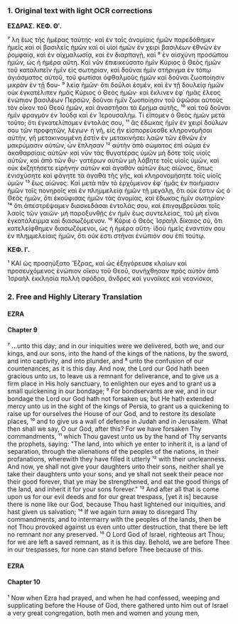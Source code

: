 ### 1. Original text with light OCR corrections

**ΕΣΔΡΑΣ.**
**ΚΕΦ. Θʹ.**

⁷ λη ἕως τῆς ἡμέρας ταύτης· καὶ ἐν ταῖς ἀνομίαις ἡμῶν παρεδόθημεν
   ἡμεῖς καὶ οἱ βασιλεῖς ἡμῶν καὶ οἱ υἱοὶ ἡμῶν ἐν χειρὶ βασιλέων
   ἐθνῶν ἐν ῥομφαίᾳ, καὶ ἐν αἰχμαλωσίᾳ, καὶ ἐν διαρπαγῇ, καὶ
⁸ ἐν αἰσχύνη προσώπου ἡμῶν, ὡς ἡ ἡμέρα αὕτη. Καὶ νῦν ἐπιεικεύσατο
   ἡμῖν Κύριος ὁ Θεὸς ἡμῶν τοῦ καταλιπεῖν ἡμῖν εἰς σωτηρίαν,
   καὶ δοῦναι ἡμῖν στήριγμα ἐν τόπῳ ἁγιάσματος αὑτοῦ, τοῦ
   φωτίσαι ὀφθαλμοὺς ἡμῶν καὶ δοῦναι ζωοποίησιν μικρὰν ἐν τῇ δου-
⁹ λείᾳ ἡμῶν· ὅτι δοῦλοι ἐσμέν, καὶ ἐν τῇ δουλείᾳ ἡμῶν οὐκ ἐγκατέλιπεν
   ἡμᾶς Κύριος ὁ Θεὸς ἡμῶν· καὶ ἔκλινεν ἐφ᾿ ἡμᾶς ἔλεος ἐνώπιον
   βασιλέων Περσῶν, δοῦναι ἡμῖν ζωοποίησιν τοῦ ὑψῶσαι αὑτοὺς
   τὸν οἶκον τοῦ Θεοῦ ἡμῶν, καὶ ἀναστῆσαι τὰ ἔρημα αὐτῆς,
¹⁰ καὶ τοῦ δοῦναι ἡμῖν φραγμὸν ἐν Ἰούδᾳ καὶ ἐν Ἱερουσαλήμ. Τί εἴπομεν
   ὁ Θεὸς ἡμῶν μετὰ τοῦτο; ὅτι ἐγκατελίπομεν ἐντολάς σου,
¹¹ ἃς ἔδωκας ἡμῖν ἐν χειρὶ δούλων σου τῶν προφητῶν, λέγων· ἡ γῆ,
   εἰς ἣν εἰσπορεύεσθε κληρονομῆσαι αὐτήν, γῆ μετακινουμένη ἐστὶν
   ἐν μετακινήσει λαῶν τῶν ἐθνῶν ἐν μακρύμασιν αὐτῶν, ὧν ἔπλησαν
¹² αὐτὴν ἀπὸ σώματος ἐπὶ σῶμα ἐν ἀκαθαρσίαις αὐτῶν· καὶ νῦν
   τὰς θυγατέρας ὑμῶν μὴ δότε τοῖς υἱοῖς αὐτῶν, καὶ ἀπὸ τῶν θυ-
   γατέρων αὐτῶν μὴ λάβητε τοῖς υἱοῖς ὑμῶν, καὶ οὐκ ἐκζητήσετε
   εἰρήνην αὐτῶν καὶ ἀγαθὸν αὐτῶν ἕως αἰῶνος, ὅπως ἐνισχύσητε καὶ
   φάγητε τὰ ἀγαθὰ τῆς γῆς, καὶ κληρονομήσητε τοῖς υἱοῖς ὑμῶν
¹³ ἕως αἰῶνος. Καὶ μετὰ πᾶν τὸ ἐρχόμενον ἐφ᾿ ἡμᾶς ἐν ποιήμασιν
   ἡμῶν τοῖς πονηροῖς καὶ ἐν πλημμελείᾳ ἡμῶν τῇ μεγάλῃ, ὅτι οὐκ
   ἔστιν ὡς ὁ Θεὸς ἡμῶν, ὅτι ἐκούφισας ἡμῶν τὰς ἀνομίας, καὶ ἔδωκας
   ἡμῖν σωτηρίαν·
¹⁴ ὅτι ἀπεστρέψαμεν διασκεδάσαι ἐντολάς σου,
   καὶ ἐπιγαμβρεῦσαι τοῖς λαοῖς τῶν γαιῶν· μὴ παροξυνθῇς ἐν ἡμῖν
   ἕως συντελείας, τοῦ μὴ εἶναι ἐγκατάλειμμα καὶ διασωζόμενον.
¹⁵ Κύριε ὁ Θεὸς Ἰσραὴλ δίκαιος σύ, ὅτι κατελείφθημεν διασωζόμενοι,
   ὡς ἡ ἡμέρα αὕτη· ἰδοὺ ἡμεῖς ἐναντίον σου ἐν πλημμελείαις
   ἡμῶν, ὅτι οὐκ ἐστι στῆναι ἐνώπιόν σου ἐπὶ τούτῳ.

**ΚΕΦ. Ιʹ.**

¹ ΚΑΙ ὡς προσηύξατο Ἔζρας, καὶ ὡς ἐξηγόρευσε κλαίων καὶ
   προσευχόμενος ἐνώπιον οἴκου τοῦ Θεοῦ, συνήχθησαν πρὸς αὐτὸν
   ἀπὸ Ἰσραὴλ ἐκκλησία πολλὴ σφόδρα, ἄνδρες καὶ γυναῖκες καὶ νεανίσκοι,

### 2. Free and Highly Literary Translation

#### EZRA
#### Chapter 9

⁷ ...unto this day; and in our iniquities were we delivered,
   both we, and our kings, and our sons, into the hand of the kings of the nations,
   by the sword, and into captivity, and into plunder, and
⁸ unto the confusion of our countenances, as it is this day.
   And now, the Lord our God hath been gracious unto us,
   to leave us a remnant for deliverance, and to give us a firm place
   in His holy sanctuary, to enlighten our eyes and to grant us
   a small quickening in our bondage;
⁹ For bondservants are we, and in our bondage the Lord our God
   hath not forsaken us; but He hath extended mercy unto us
   in the sight of the kings of Persia, to grant us a quickening
   to raise up for ourselves the House of our God,
   and to restore its desolate places,
¹⁰ and to give us a wall of defense in Judah and in Jerusalem.
   What then shall we say, O our God, after this?
   For we have forsaken Thy commandments,
¹¹ which Thou gavest unto us by the hand of Thy servants the prophets, saying:
   "The land, into which ye enter to inherit it,
   is a land of separation, through the alienations of the peoples of the nations,
   in their profanations, wherewith they have filled it utterly
¹² with their uncleanness. And now, ye shall not give your daughters unto their sons,
   neither shall ye take their daughters unto your sons;
   and ye shall not seek their peace nor their good forever,
   that ye may be strengthened, and eat the good things of the land,
   and inherit it for your sons forever."
¹³ And after all that is come upon us for our evil deeds and for our great trespass,
   [yet it is] because there is none like our God, because Thou hast lightened our iniquities,
   and hast given us salvation;
¹⁴ If we again turn away to disregard Thy commandments,
   and to intermarry with the peoples of the lands,
   then be not Thou provoked against us even unto utter destruction,
   that there be left no remnant nor any preserved.
¹⁵ O Lord God of Israel, righteous art Thou;
   for we are left a saved remnant, as it is this day.
   Behold, we are before Thee in our trespasses,
   for none can stand before Thee because of this.

#### EZRA
#### Chapter 10

¹ Now when Ezra had prayed, and when he had confessed, weeping and supplicating
   before the House of God, there gathered unto him out of Israel
   a very great congregation, both men and women and young men,